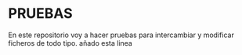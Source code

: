 # PRUEBAS
En este repositorio voy a hacer pruebas para intercambiar y modificar ficheros de todo tipo.
añado esta linea
